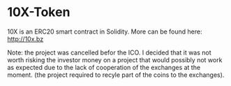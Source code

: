 # 10X-Token
10X is an ERC20 smart contract in Solidity. More can be found here: http://10x.bz

Note: the project was cancelled befor the ICO. I decided that it was not worth risking the investor money on a project that would possibly not work as expected due to the lack of cooperation of the exchanges at the moment. (the project required to recyle part of the coins to the exchanges).
